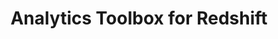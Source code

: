 ---
title: Analytics Toolbox for Redshift
description: "Unlock Spatial Analytics in Redshift"
icon: "/img/icons/redshift-analytics-toolbox.png"
type: examples
category: quadbin
layout: categories/list
euFlag: true
---